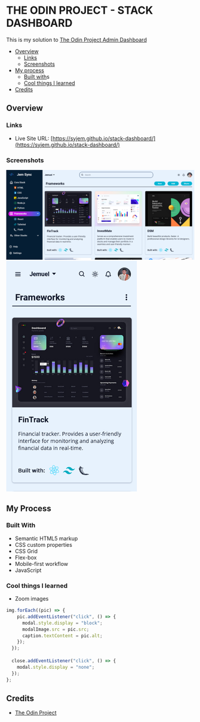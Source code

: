 # THE ODIN PROJECT - STACK DASHBOARD

This is my solution to [The Odin Project Admin Dashboard](https://www.theodinproject.com/lessons/node-path-intermediate-html-and-css-admin-dashboard)

- [Overview](#overview)
  - [Links](#links)
  - [Screenshots](#screenshots)
- [My process](#my-process)
  - [Built with](#built-with)s
  - [Cool things I learned](#cool-things-i-learned)
- [Credits](#credits)

## Overview

### Links

- Live Site URL: [https://syjem.github.io/stack-dashboard/](https://syjem.github.io/stack-dashboard/)

### Screenshots
![](img/screenshots/laptop.png)
![](img/screenshots/mobile.png)

## My Process

### Built With

- Semantic HTML5 markup
- CSS custom properties
- CSS Grid
- Flex-box
- Mobile-first workflow
- JavaScript

### Cool things I learned

- Zoom images

``` js
img.forEach((pic) => {
    pic.addEventListener("click", () => {
      modal.style.display = "block";
      modalImage.src = pic.src;
      caption.textContent = pic.alt;
    });
  });

  close.addEventListener("click", () => {
    modal.style.display = "none";
  });
};
```

## Credits

- [The Odin Project](https://www.theodinproject.com/home)